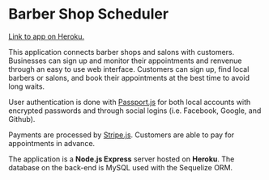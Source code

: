 # Barber Shop Scheduler

[Link to app on Heroku.](https://barbershops.herokuapp.com/)

This application connects barber shops and salons with customers. Businesses can sign up and monitor their appointments and renvenue through an easy to use web interface. Customers can sign up, find local barbers or salons, and book their appointments at the best time to avoid long waits. 

User authentication is done with [Passport.js](http://www.passportjs.org) for both local accounts with encrypted passwords and through social logins (i.e. Facebook, Google, and Github).

Payments are processed by [Stripe.js](https://stripe.com). Customers are able to pay for appointments in advance.

The application is a **Node.js Express** server hosted on **Heroku**. The database on the back-end is MySQL used with the Sequelize ORM.
